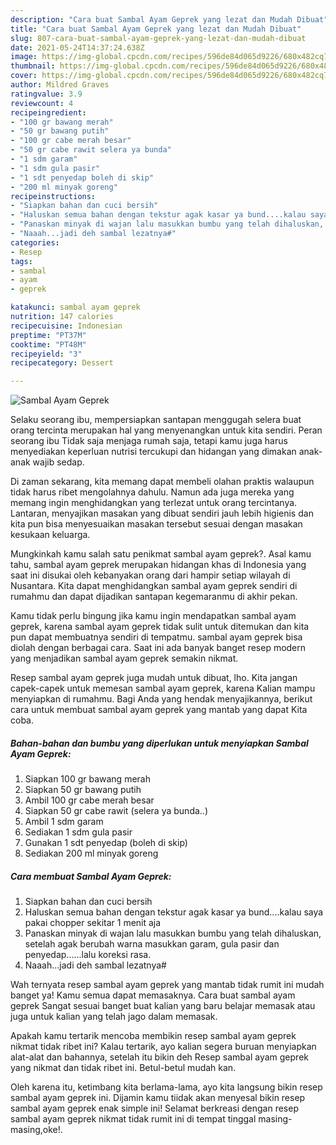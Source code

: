 ```yaml
---
description: "Cara buat Sambal Ayam Geprek yang lezat dan Mudah Dibuat"
title: "Cara buat Sambal Ayam Geprek yang lezat dan Mudah Dibuat"
slug: 807-cara-buat-sambal-ayam-geprek-yang-lezat-dan-mudah-dibuat
date: 2021-05-24T14:37:24.638Z
image: https://img-global.cpcdn.com/recipes/596de84d065d9226/680x482cq70/sambal-ayam-geprek-foto-resep-utama.jpg
thumbnail: https://img-global.cpcdn.com/recipes/596de84d065d9226/680x482cq70/sambal-ayam-geprek-foto-resep-utama.jpg
cover: https://img-global.cpcdn.com/recipes/596de84d065d9226/680x482cq70/sambal-ayam-geprek-foto-resep-utama.jpg
author: Mildred Graves
ratingvalue: 3.9
reviewcount: 4
recipeingredient:
- "100 gr bawang merah"
- "50 gr bawang putih"
- "100 gr cabe merah besar"
- "50 gr cabe rawit selera ya bunda"
- "1 sdm garam"
- "1 sdm gula pasir"
- "1 sdt penyedap boleh di skip"
- "200 ml minyak goreng"
recipeinstructions:
- "Siapkan bahan dan cuci bersih"
- "Haluskan semua bahan dengan tekstur agak kasar ya bund....kalau saya pakai chopper sekitar 1 menit aja"
- "Panaskan minyak di wajan lalu masukkan bumbu yang telah dihaluskan, setelah agak berubah warna masukkan garam, gula pasir dan penyedap......lalu koreksi rasa."
- "Naaah...jadi deh sambal lezatnya#"
categories:
- Resep
tags:
- sambal
- ayam
- geprek

katakunci: sambal ayam geprek 
nutrition: 147 calories
recipecuisine: Indonesian
preptime: "PT37M"
cooktime: "PT48M"
recipeyield: "3"
recipecategory: Dessert

---
```



![Sambal Ayam Geprek](https://img-global.cpcdn.com/recipes/596de84d065d9226/680x482cq70/sambal-ayam-geprek-foto-resep-utama.jpg)

Selaku seorang ibu, mempersiapkan santapan menggugah selera buat orang tercinta merupakan hal yang menyenangkan untuk kita sendiri. Peran seorang ibu Tidak saja menjaga rumah saja, tetapi kamu juga harus menyediakan keperluan nutrisi tercukupi dan hidangan yang dimakan anak-anak wajib sedap.

Di zaman  sekarang, kita memang dapat membeli olahan praktis walaupun tidak harus ribet mengolahnya dahulu. Namun ada juga mereka yang memang ingin menghidangkan yang terlezat untuk orang tercintanya. Lantaran, menyajikan masakan yang dibuat sendiri jauh lebih higienis dan kita pun bisa menyesuaikan masakan tersebut sesuai dengan masakan kesukaan keluarga. 



Mungkinkah kamu salah satu penikmat sambal ayam geprek?. Asal kamu tahu, sambal ayam geprek merupakan hidangan khas di Indonesia yang saat ini disukai oleh kebanyakan orang dari hampir setiap wilayah di Nusantara. Kita dapat menghidangkan sambal ayam geprek sendiri di rumahmu dan dapat dijadikan santapan kegemaranmu di akhir pekan.

Kamu tidak perlu bingung jika kamu ingin mendapatkan sambal ayam geprek, karena sambal ayam geprek tidak sulit untuk ditemukan dan kita pun dapat membuatnya sendiri di tempatmu. sambal ayam geprek bisa diolah dengan berbagai cara. Saat ini ada banyak banget resep modern yang menjadikan sambal ayam geprek semakin nikmat.

Resep sambal ayam geprek juga mudah untuk dibuat, lho. Kita jangan capek-capek untuk memesan sambal ayam geprek, karena Kalian mampu menyiapkan di rumahmu. Bagi Anda yang hendak menyajikannya, berikut cara untuk membuat sambal ayam geprek yang mantab yang dapat Kita coba.

<!--inarticleads1-->

##### Bahan-bahan dan bumbu yang diperlukan untuk menyiapkan Sambal Ayam Geprek:

1. Siapkan 100 gr bawang merah
1. Siapkan 50 gr bawang putih
1. Ambil 100 gr cabe merah besar
1. Siapkan 50 gr cabe rawit (selera ya bunda..)
1. Ambil 1 sdm garam
1. Sediakan 1 sdm gula pasir
1. Gunakan 1 sdt penyedap (boleh di skip)
1. Sediakan 200 ml minyak goreng




<!--inarticleads2-->

##### Cara membuat Sambal Ayam Geprek:

1. Siapkan bahan dan cuci bersih
1. Haluskan semua bahan dengan tekstur agak kasar ya bund....kalau saya pakai chopper sekitar 1 menit aja
1. Panaskan minyak di wajan lalu masukkan bumbu yang telah dihaluskan, setelah agak berubah warna masukkan garam, gula pasir dan penyedap......lalu koreksi rasa.
1. Naaah...jadi deh sambal lezatnya#




Wah ternyata resep sambal ayam geprek yang mantab tidak rumit ini mudah banget ya! Kamu semua dapat memasaknya. Cara buat sambal ayam geprek Sangat sesuai banget buat kalian yang baru belajar memasak atau juga untuk kalian yang telah jago dalam memasak.

Apakah kamu tertarik mencoba membikin resep sambal ayam geprek nikmat tidak ribet ini? Kalau tertarik, ayo kalian segera buruan menyiapkan alat-alat dan bahannya, setelah itu bikin deh Resep sambal ayam geprek yang nikmat dan tidak ribet ini. Betul-betul mudah kan. 

Oleh karena itu, ketimbang kita berlama-lama, ayo kita langsung bikin resep sambal ayam geprek ini. Dijamin kamu tiidak akan menyesal bikin resep sambal ayam geprek enak simple ini! Selamat berkreasi dengan resep sambal ayam geprek nikmat tidak rumit ini di tempat tinggal masing-masing,oke!.

